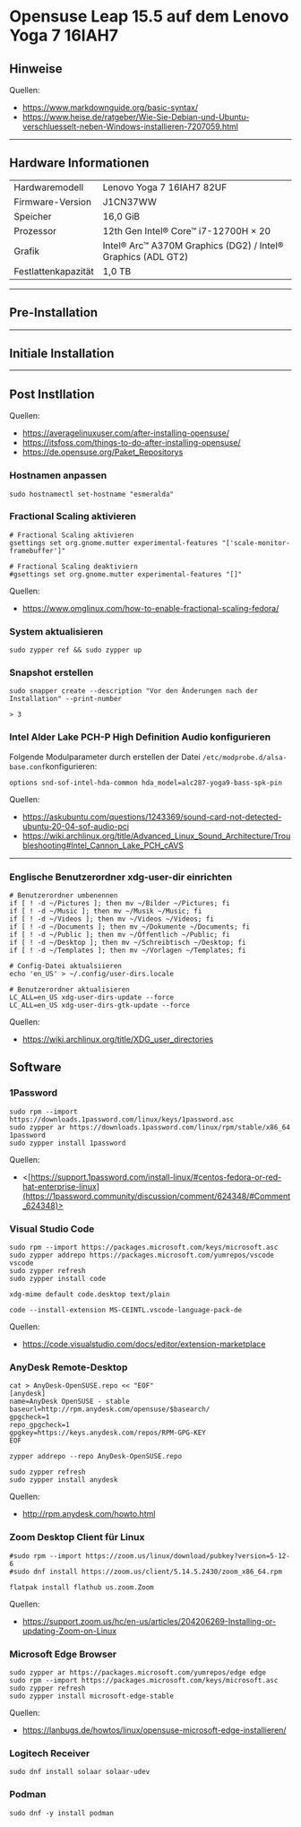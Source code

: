 # Opensuse Leap 15.5 auf dem Lenovo Yoga 7 16IAH7

## Hinweise

Quellen:

- <https://www.markdownguide.org/basic-syntax/>
- <https://www.heise.de/ratgeber/Wie-Sie-Debian-und-Ubuntu-verschluesselt-neben-Windows-installieren-7207059.html>

---

## Hardware Informationen

|   |   |
|---|---|
Hardwaremodell      | Lenovo Yoga 7 16IAH7 82UF  
Firmware-Version    | J1CN37WW  
Speicher            | 16,0 GiB
Prozessor           | 12th Gen Intel® Core™ i7-12700H × 20
Grafik              | Intel® Arc™ A370M Graphics (DG2) / Intel® Graphics (ADL GT2)
Festlattenkapazität | 1,0 TB

---

## Pre-Installation

---

## Initiale Installation

---

## Post Instllation

Quellen:

- <https://averagelinuxuser.com/after-installing-opensuse/>
- <https://itsfoss.com/things-to-do-after-installing-opensuse/>
- <https://de.opensuse.org/Paket_Repositorys>

### Hostnamen anpassen

```shell
sudo hostnamectl set-hostname "esmeralda"
```

### Fractional Scaling aktivieren

```shell
# Fractional Scaling aktivieren
gsettings set org.gnome.mutter experimental-features "['scale-monitor-framebuffer']"
```

```shell
# Fractional Scaling deaktiviern
#gsettings set org.gnome.mutter experimental-features "[]"
```

Quellen:

- <https://www.omglinux.com/how-to-enable-fractional-scaling-fedora/>  

### System aktualisieren

```shell
sudo zypper ref && sudo zypper up
```

### Snapshot erstellen

```shell
sudo snapper create --description "Vor den Änderungen nach der Installation" --print-number
```
```shell
> 3
```

### Intel Alder Lake PCH-P High Definition Audio konfigurieren

Folgende Modulparameter durch erstellen der Datei `/etc/modprobe.d/alsa-base.conf`konfigurieren:

```shell
options snd-sof-intel-hda-common hda_model=alc287-yoga9-bass-spk-pin
```

Quellen:

- <https://askubuntu.com/questions/1243369/sound-card-not-detected-ubuntu-20-04-sof-audio-pci>
- <https://wiki.archlinux.org/title/Advanced_Linux_Sound_Architecture/Troubleshooting#Intel_Cannon_Lake_PCH_cAVS>

---

### Englische Benutzerordner xdg-user-dir einrichten

```shell
# Benutzerordner umbenennen
if [ ! -d ~/Pictures ]; then mv ~/Bilder ~/Pictures; fi
if [ ! -d ~/Music ]; then mv ~/Musik ~/Music; fi
if [ ! -d ~/Videos ]; then mv ~/Videos ~/Videos; fi
if [ ! -d ~/Documents ]; then mv ~/Dokumente ~/Documents; fi
if [ ! -d ~/Public ]; then mv ~/Öffentlich ~/Public; fi
if [ ! -d ~/Desktop ]; then mv ~/Schreibtisch ~/Desktop; fi
if [ ! -d ~/Templates ]; then mv ~/Vorlagen ~/Templates; fi
```

```shell
# Config-Datei aktualsiieren
echo 'en_US' > ~/.config/user-dirs.locale
```

```shell
# Benutzerordner aktualisieren
LC_ALL=en_US xdg-user-dirs-update --force
LC_ALL=en_US xdg-user-dirs-gtk-update --force
```

Quellen:

- <https://wiki.archlinux.org/title/XDG_user_directories>

## Software


### 1Password

```shell
sudo rpm --import https://downloads.1password.com/linux/keys/1password.asc
sudo zypper ar https://downloads.1password.com/linux/rpm/stable/x86_64 1password
sudo zypper install 1password
```

Quellen:

- <[https://support.1password.com/install-linux/#centos-fedora-or-red-hat-enterprise-linux](https://1password.community/discussion/comment/624348/#Comment_624348)>

### Visual Studio Code

```shell
sudo rpm --import https://packages.microsoft.com/keys/microsoft.asc
sudo zypper addrepo https://packages.microsoft.com/yumrepos/vscode vscode
sudo zypper refresh
sudo zypper install code
```

```shell
xdg-mime default code.desktop text/plain
```

```shell
code --install-extension MS-CEINTL.vscode-language-pack-de
```

Quellen:

- <https://code.visualstudio.com/docs/editor/extension-marketplace>

### AnyDesk Remote-Desktop

```shell
cat > AnyDesk-OpenSUSE.repo << "EOF" 
[anydesk]
name=AnyDesk OpenSUSE - stable
baseurl=http://rpm.anydesk.com/opensuse/$basearch/
gpgcheck=1
repo_gpgcheck=1
gpgkey=https://keys.anydesk.com/repos/RPM-GPG-KEY
EOF

zypper addrepo --repo AnyDesk-OpenSUSE.repo
```

```shell
sudo zypper refresh
sudo zypper install anydesk
```

Quellen:

- <http://rpm.anydesk.com/howto.html>

### Zoom Desktop Client für Linux

```shell
#sudo rpm --import https://zoom.us/linux/download/pubkey?version=5-12-6
#sudo dnf install https://zoom.us/client/5.14.5.2430/zoom_x86_64.rpm
```

```shell
flatpak install flathub us.zoom.Zoom
```

Quellen:

- <https://support.zoom.us/hc/en-us/articles/204206269-Installing-or-updating-Zoom-on-Linux>

### Microsoft Edge Browser

```shell
sudo zypper ar https://packages.microsoft.com/yumrepos/edge edge
sudo rpm --import https://packages.microsoft.com/keys/microsoft.asc
sudo zypper refresh
sudo zypper install microsoft-edge-stable
```

Quellen:

- <https://lanbugs.de/howtos/linux/opensuse-microsoft-edge-installieren/>

### Logitech Receiver 

```shell
sudo dnf install solaar solaar-udev
```

### Podman

```shell
sudo dnf -y install podman
```
